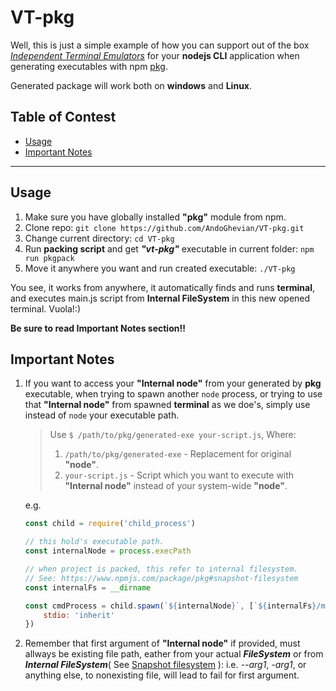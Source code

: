 # VT-pkg
Well, this is just a simple example of how you can support out of the box [_Independent Terminal Emulators_][VT] for your **nodejs CLI** application when generating executables with npm [pkg][pkg].

Generated package will work both on **windows** and **Linux**.

## Table of Contest
- [Usage](#usage)
- [Important Notes](#important-notes)
-------------------------

## Usage
1. Make sure you have globally installed **"pkg"** module from npm.
1. Clone repo: `git clone https://github.com/AndoGhevian/VT-pkg.git`
1. Change current directory: `cd VT-pkg`
1. Run **packing script** and get **_"vt-pkg"_** executable in current folder: `npm run pkgpack`
1. Move it anywhere you want and run created executable: `./VT-pkg`

You see, it works from anywhere, it automatically finds and runs **terminal**, and executes main.js script from **Internal FileSystem** in this new opened terminal. Vuola!:)

**Be sure to read Important Notes section!!**

## Important Notes
1. If you want to access your **"Internal node"** from your generated by **pkg** executable, when trying to spawn another `node` process, or trying to use that **"Internal node"** from spawned **terminal** as we doe's,  simply use instead of `node` your executable path.
    > Use `$ /path/to/pkg/generated-exe your-script.js`, Where:
    > 1. `/path/to/pkg/generated-exe` - Replacement for original **"node"**.
    > 1. `your-script.js` - Script which you want to execute with **"Internal node"** instead of your system-wide **"node"**.
    >
    e.g.
    ```javascript
    const child = require('child_process')

    // this hold's executable path.
    const internalNode = process.execPath

    // when project is packed, this refer to internal filesystem.
    // See: https://www.npmjs.com/package/pkg#snapshot-filesystem
    const internalFs = __dirname 
    
    const cmdProcess = child.spawn(`${internalNode}`, [`${internalFs}/main.js`], {
        stdio: 'inherit'
    })
    ```
1. Remember that first argument of **"Internal node"** if provided, must allways be existing file path, eather from your actual _**FileSystem**_ or from _**Internal FileSystem**_( See [Snapshot filesystem][snapshotFs] ): i.e. _--arg1_, _-arg1_, or anything else, to nonexisting file, will lead to fail for first argument.


[VT]: https://en.wikipedia.org/wiki/Terminal_emulator
[pkg]: https://www.npmjs.com/package/pkg
[snapshotFs]: https://www.npmjs.com/package/pkg#snapshot-filesystem